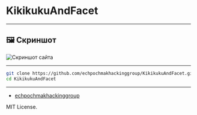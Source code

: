 # KikikukuAndFacet






---

## 🖼️ Скриншот

![Скриншот сайта](./screenshot.png)

---


   ```sh
   git clone https://github.com/echpochmakhackinggroup/KikikukuAndFacet.git
   cd KikikukuAndFacet
   ```



---


- [echpochmakhackinggroup](https://github.com/echpochmakhackinggroup)


MIT License.
